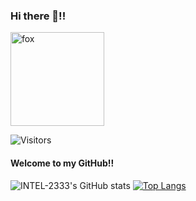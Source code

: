 ### Hi there 👋!!
<img src="https://t.mwm.moe/xhl/" width = "150" height = "150" alt="fox" />

![Visitors](https://api.visitorbadge.io/api/combined?path=https%3A%2F%2Fgithub.com%2FINTEL-2333%2F&labelColor=%23ff8a65&countColor=%23697689)

#### Welcome to my GitHub!!

![INTEL-2333's GitHub stats](https://github-readme-stats.vercel.app/api?username=INTEL-2333&show_icons=true&bg_color=00000000)
[![Top Langs](https://github-readme-stats.vercel.app/api/top-langs/?username=INTEL-2333&layout=compact)](https://github.com/INTEL-2333/)


<!--
**INTEL-2333/INTEL-2333** is a ✨ _special_ ✨ repository because its `README.md` (this file) appears on your GitHub profile.

Here are some ideas to get you started:

- 🔭 I’m currently working on ...
- 🌱 I’m currently learning ...
- 👯 I’m looking to collaborate on ...
- 🤔 I’m looking for help with ...
- 💬 Ask me about ...
- 📫 How to reach me: ...
- 😄 Pronouns: ...
- ⚡ Fun fact: ...
-->
